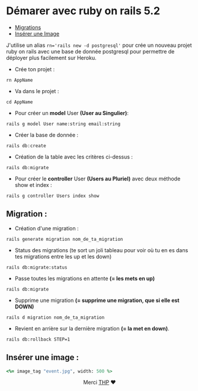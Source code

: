 # Démarer avec ruby on rails 5.2
- [Migrations](#migrations-)
- [Insérer une Image](#)

J'utilise un alias 
``
rn='rails new -d postgresql'
``
pour crée un nouveau projet ruby on rails avec une base de donnée postgresql pour permettre de déployer plus facilement sur Heroku.

- Crée ton projet :
```shell
rn AppName
```

- Va dans le projet :
```shell
cd AppName
```

- Pour créer un <strong>model</strong> User <strong>(User au Singulier)</strong>:
```shell
rails g model User name:string email:string 
```

- Créer la base de donnée :
```shell
rails db:create 
````

- Création de la table avec les critères ci-dessus :
```shell
rails db:migrate
````

- Pour créer le <strong>controller</strong> User <strong>(Users au Pluriel)</strong> avec deux méthode show et index :
```shell
rails g controller Users index show
```

## Migration :
- Création d'une migration :
```shell
rails generate migration nom_de_ta_migration
```

- Status des migrations (te sort un joli tableau pour voir où tu en es dans tes migrations entre les up et les down)
```shell
rails db:migrate:status
```

- Passe toutes les migrations en attente <strong>(= les mets en up)</strong>
```shell
rails db:migrate
````

- Supprime une migration <strong>(= supprime une migration, que si elle est DOWN)</strong>
```shell
rails d migration nom_de_ta_migration 
```

- Revient en arrière sur la dernière migration <strong>(= la met en down)</strong>.
```shell
rails db:rollback STEP=1
```

## Insérer une image :
```ruby
<%= image_tag "event.jpg", width: 500 %>
```

<p align="center"> 
Merci <a href="https://www.thehackingproject.org/">THP</a> ❤️ 
</p>
